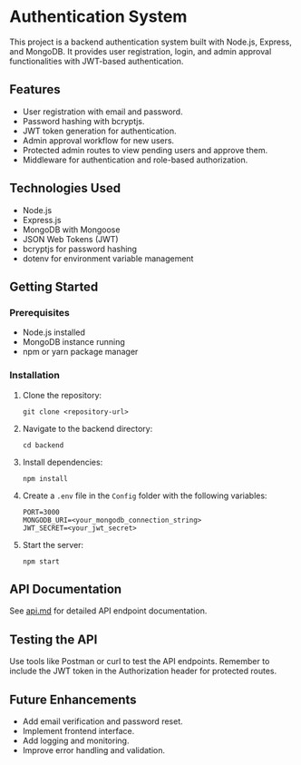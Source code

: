 # Authentication System

This project is a backend authentication system built with Node.js, Express, and MongoDB. It provides user registration, login, and admin approval functionalities with JWT-based authentication.

## Features

- User registration with email and password.
- Password hashing with bcryptjs.
- JWT token generation for authentication.
- Admin approval workflow for new users.
- Protected admin routes to view pending users and approve them.
- Middleware for authentication and role-based authorization.

## Technologies Used

- Node.js
- Express.js
- MongoDB with Mongoose
- JSON Web Tokens (JWT)
- bcryptjs for password hashing
- dotenv for environment variable management

## Getting Started

### Prerequisites

- Node.js installed
- MongoDB instance running
- npm or yarn package manager

### Installation

1. Clone the repository:
   ```
   git clone <repository-url>
   ```
2. Navigate to the backend directory:
   ```
   cd backend
   ```
3. Install dependencies:
   ```
   npm install
   ```
4. Create a `.env` file in the `Config` folder with the following variables:
   ```
   PORT=3000
   MONGODB_URI=<your_mongodb_connection_string>
   JWT_SECRET=<your_jwt_secret>
   ```
5. Start the server:
   ```
   npm start
   ```

## API Documentation

See [api.md](./api.md) for detailed API endpoint documentation.

## Testing the API

Use tools like Postman or curl to test the API endpoints. Remember to include the JWT token in the Authorization header for protected routes.

## Future Enhancements

- Add email verification and password reset.
- Implement frontend interface.
- Add logging and monitoring.
- Improve error handling and validation.
